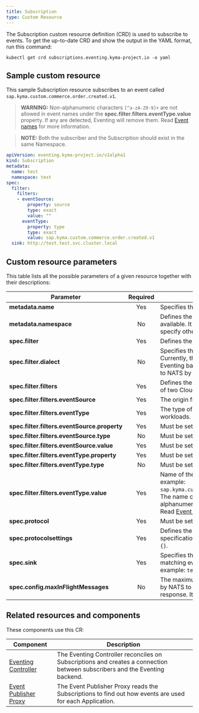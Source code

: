```yaml
---
title: Subscription
type: Custom Resource
---
```


The Subscription custom resource definition (CRD) is used to subscribe to events. To get the up-to-date CRD and show the output in the YAML format, run this command:

`kubectl get crd subscriptions.eventing.kyma-project.io -o yaml`

## Sample custom resource

This sample Subscription resource subscribes to an event called `sap.kyma.custom.commerce.order.created.v1`.

> **WARNING:** Non-alphanumeric characters `[^a-zA-Z0-9]+` are not allowed in event names under the **spec.filter.filters.eventType.value** property. If any are detected, Eventing will remove them. Read [Event names](../evnt-01-event-names.md#event-name-cleanup) for more information.

> **NOTE:** Both the subscriber and the Subscription should exist in the same Namespace.

```yaml
apiVersion: eventing.kyma-project.io/v1alpha1
kind: Subscription
metadata:
  name: test
  namespace: test
spec:
  filter:
    filters:
    - eventSource:
        property: source
        type: exact
        value: ""
      eventType:
        property: type
        type: exact
        value: sap.kyma.custom.commerce.order.created.v1
  sink: http://test.test.svc.cluster.local
```

## Custom resource parameters

This table lists all the possible parameters of a given resource together with their descriptions:

| Parameter   | Required |  Description |
|-------------|:---------:|--------------|
| **metadata.name** | Yes | Specifies the name of the CR. |
| **metadata.namespace** | No | Defines the Namespace in which the CR is available. It is set to `default` unless your specify otherwise. |
| **spec.filter** | Yes | Defines the list of filters. |
| **spec.filter.dialect** | No | Specifies the preferred Eventing backend. Currently, the capability to switch between Eventing backends is not available. It is set to NATS by default. |
| **spec.filter.filters** | Yes | Defines the filter element as a combination of two Cloud Event filter elements. |
| **spec.filter.filters.eventSource** | Yes | The origin from which events are published. |
| **spec.filter.filters.eventType** | Yes | The type of events used to trigger workloads. |
| **spec.filter.filters.eventSource.property** | Yes | Must be set to `source`. |
| **spec.filter.filters.eventSource.type** | No | Must be set to `exact`. |
| **spec.filter.filters.eventSource.value** | Yes | Must be set to `""` for the NATS backend. |
| **spec.filter.filters.eventType.property** | Yes | Must be set to `type`. |
| **spec.filter.filters.eventType.type** | No | Must be set to `exact`. |
| **spec.filter.filters.eventType.value** | Yes | Name of the event being subscribed to, for example: `sap.kyma.custom.commerce.order.created.v1`. The name cannot contain any non-alphanumeric characters `[^a-zA-Z0-9]+`. Read [Event names](../evnt-01-event-names.md#event-name-cleanup) for more information. |
| **spec.protocol** | Yes | Must be set to `""`. |
| **spec.protocolsettings** | Yes | Defines the Cloud Event protocol setting specification implementation. Must be set to `{}`. |
| **spec.sink** | Yes | Specifies the HTTP endpoint where matching events should be sent to, for example: `test.test.svc.cluster.local`.  |
| **spec.config.maxInFlightMessages** | No | The maximum idle "in-flight messages" sent by NATS to the sink without waiting for a response. It is set to 10 by default.  |

## Related resources and components

These components use this CR:

| Component   |   Description |
|-------------|---------------|
| [Eventing Controller](../00-architecture/evnt-01-architecture.md#eventing-controller) | The Eventing Controller reconciles on Subscriptions and creates a connection between subscribers and the Eventing backend. |
| [Event Publisher Proxy](../00-architecture/evnt-01-architecture.md#event-publisher-proxy) | The Event Publisher Proxy reads the Subscriptions to find out how events are used for each Application. |
